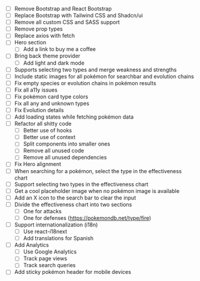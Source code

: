 - [ ] Remove Bootstrap and React Bootstrap
- [ ] Replace Bootstrap with Tailwind CSS and Shadcn/ui
- [ ] Remove all custom CSS and SASS support
- [ ] Remove prop types
- [ ] Replace axios with fetch
- [ ] Hero section
    - [ ] Add a link to buy me a coffee
- [ ] Bring back theme provider
    - [ ] Add light and dark mode
- [ ] Supports selecting two types and merge weakness and strengths
- [ ] Include static images for all pokémon for searchbar and evolution chains
- [ ] Fix empty species or evolution chains in pokémon results
- [ ] Fix all a11y issues
- [ ] Fix pokémon card type colors
- [ ] Fix all any and unknown types
- [ ] Fix Evolution details
- [ ] Add loading states while fetching pokémon data
- [ ] Refactor all shitty code
    - [ ] Better use of hooks
    - [ ] Better use of context
    - [ ] Split components into smaller ones
    - [ ] Remove all unused code
    - [ ] Remove all unused dependencies
- [ ] Fix Hero alignment
- [ ] When searching for a pokémon, select the type in the effectiveness chart
- [ ] Support selecting two types in the effectiveness chart
- [ ] Get a cool placeholder image when no pokémon image is available
- [ ] Add an X icon to the search bar to clear the input
- [ ] Divide the effectiveness chart into two sections
    - [ ] One for attacks
    - [ ] One for defenses (https://pokemondb.net/type/fire)
- [ ] Support internationalization (i18n)
    - [ ] Use react-i18next
    - [ ] Add translations for Spanish
- [ ] Add Analytics
    - [ ] Use Google Analytics
    - [ ] Track page views
    - [ ] Track search queries
- [ ] Add sticky pokémon header for mobile devices